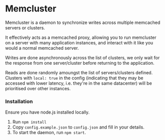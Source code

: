 # Memcluster

Memcluster is a daemon to synchronize writes across multiple memcached servers or clusters.

It effectively acts as a memcached proxy, allowing you to run memcluster on a server with many application instances, and interact with it like you would a normal memcached server.

Writes are done asynchronously across the list of clusters, we only wait for the response from one server/cluster before returning to the application.

Reads are done randomly amoungst the list of servers/clusters defined. Clusters with `local: true` in the config (indicating that they may be accessed with lower latency, i.e. they're in the same datacenter) will be prioritised over other instances.

### Installation

Ensure you have node.js installed locally.

 1. Run `npm install`
 2. Copy `config.example.json` to `config.json` and fill in your details.
 3. To start the daemon, run `npm start`.
